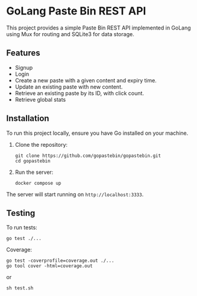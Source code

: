 # GoLang Paste Bin REST API

This project provides a simple Paste Bin REST API implemented in GoLang using Mux for routing and SQLite3 for data storage.

## Features

- Signup
- Login
- Create a new paste with a given content and expiry time.
- Update an existing paste with new content.
- Retrieve an existing paste by its ID, with click count.
- Retrieve global stats

## Installation

To run this project locally, ensure you have Go installed on your machine.

1. Clone the repository:

   ```
   git clone https://github.com/gopastebin/gopastebin.git
   cd gopastebin
   ```

2. Run the server:

   ```
   docker compose up
   ```

The server will start running on `http://localhost:3333`.

## Testing

To run tests:

```
go test ./...
```

Coverage:

```
go test -coverprofile=coverage.out ./...
go tool cover -html=coverage.out
```

or

```
sh test.sh
```
